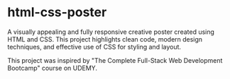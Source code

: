 # html-css-poster
A visually appealing and fully responsive creative poster created using HTML and CSS. This project highlights clean code, modern design techniques, and effective use of CSS for styling and layout.

This project was inspired by "The Complete Full-Stack Web Development Bootcamp" course on UDEMY.
